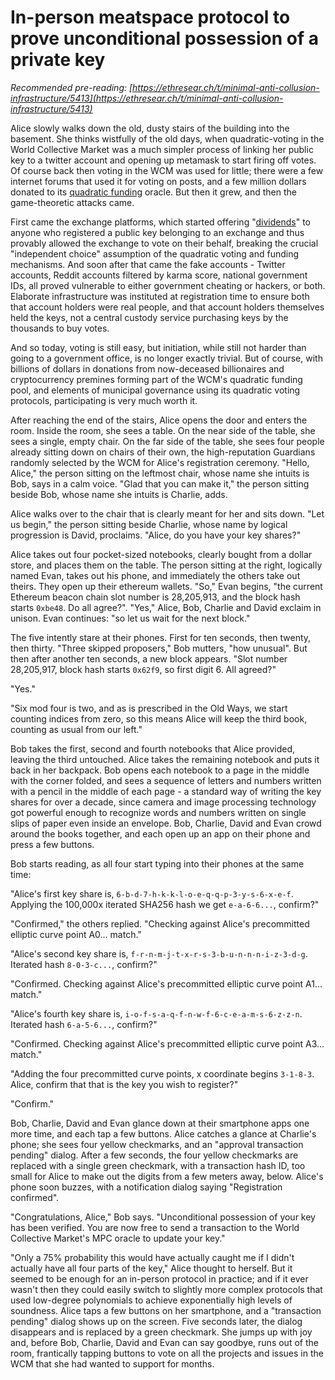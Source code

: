 [category]: <> (General)
[date]: <> (2019/10/02)
[title]: <> (In-person meatspace protocol to prove unconditional possession of a private key)
[pandoc]: <> ()

# In-person meatspace protocol to prove unconditional possession of a private key
_Recommended pre-reading: [https://ethresear.ch/t/minimal-anti-collusion-infrastructure/5413](https://ethresear.ch/t/minimal-anti-collusion-infrastructure/5413)_

Alice slowly walks down the old, dusty stairs of the building into the basement. She thinks wistfully of the old days, when quadratic-voting in the World Collective Market was a much simpler process of linking her public key to a twitter account and opening up metamask to start firing off votes. Of course back then voting in the WCM was used for little; there were a few internet forums that used it for voting on posts, and a few million dollars donated to its [quadratic funding](https://papers.ssrn.com/sol3/papers.cfm?abstract_id=3243656) oracle. But then it grew, and then the game-theoretic attacks came.

First came the exchange platforms, which started offering "[dividends](https://vitalik.ca/general/2018/03/28/plutocracy.html)" to anyone who registered a public key belonging to an exchange and thus provably allowed the exchange to vote on their behalf, breaking the crucial "independent choice" assumption of the quadratic voting and funding mechanisms. And soon after that came the fake accounts - Twitter accounts, Reddit accounts filtered by karma score, national government IDs, all proved vulnerable to either government cheating or hackers, or both. Elaborate infrastructure was instituted at registration time to ensure both that account holders were real people, and that account holders themselves held the keys, not a central custody service purchasing keys by the thousands to buy votes.

And so today, voting is still easy, but initiation, while still not harder than going to a government office, is no longer exactly trivial. But of course, with billions of dollars in donations from now-deceased billionaires and cryptocurrency premines forming part of the WCM's quadratic funding pool, and elements of municipal governance using its quadratic voting protocols, participating is very much worth it.

After reaching the end of the stairs, Alice opens the door and enters the room. Inside the room, she sees a table. On the near side of the table, she sees a single, empty chair. On the far side of the table, she sees four people already sitting down on chairs of their own, the high-reputation Guardians randomly selected by the WCM for Alice's registration ceremony. "Hello, Alice," the person sitting on the leftmost chair, whose name she intuits is Bob, says in a calm voice. "Glad that you can make it," the person sitting beside Bob, whose name she intuits is Charlie, adds.

Alice walks over to the chair that is clearly meant for her and sits down. "Let us begin," the person sitting beside Charlie, whose name by logical progression is David, proclaims. "Alice, do you have your key shares?"

Alice takes out four pocket-sized notebooks, clearly bought from a dollar store, and places them on the table. The person sitting at the right, logically named Evan, takes out his phone, and immediately the others take out theirs. They open up their ethereum wallets. "So," Evan begins, "the current Ethereum beacon chain slot number is 28,205,913, and the block hash starts `0xbe48`. Do all agree?". "Yes," Alice, Bob, Charlie and David exclaim in unison. Evan continues: "so let us wait for the next block."

The five intently stare at their phones. First for ten seconds, then twenty, then thirty. "Three skipped proposers," Bob mutters, "how unusual". But then after another ten seconds, a new block appears. "Slot number 28,205,917, block hash starts `0x62f9`, so first digit 6. All agreed?"

"Yes."

"Six mod four is two, and as is prescribed in the Old Ways, we start counting indices from zero, so this means Alice will keep the third book, counting as usual from our left."

Bob takes the first, second and fourth notebooks that Alice provided, leaving the third untouched. Alice takes the remaining notebook and puts it back in her backpack. Bob opens each notebook to a page in the middle with the corner folded, and sees a sequence of letters and numbers written with a pencil in the middle of each page - a standard way of writing the key shares for over a decade, since camera and image processing technology got powerful enough to recognize words and numbers written on single slips of paper even inside an envelope. Bob, Charlie, David and Evan crowd around the books together, and each open up an app on their phone and press a few buttons.

Bob starts reading, as all four start typing into their phones at the same time:

"Alice's first key share is, `6-b-d-7-h-k-k-l-o-e-q-q-p-3-y-s-6-x-e-f`. Applying the 100,000x iterated SHA256 hash we get `e-a-6-6...`, confirm?"

"Confirmed," the others replied. "Checking against Alice's precommitted elliptic curve point A0... match."

"Alice's second key share is, `f-r-n-m-j-t-x-r-s-3-b-u-n-n-n-i-z-3-d-g`. Iterated hash `8-0-3-c...`, confirm?"

"Confirmed. Checking against Alice's precommitted elliptic curve point A1... match."

"Alice's fourth key share is, `i-o-f-s-a-q-f-n-w-f-6-c-e-a-m-s-6-z-z-n`. Iterated hash `6-a-5-6...`, confirm?"

"Confirmed. Checking against Alice's precommitted elliptic curve point A3... match."

"Adding the four precommitted curve points, x coordinate begins `3-1-8-3`. Alice, confirm that that is the key you wish to register?"

"Confirm."

Bob, Charlie, David and Evan glance down at their smartphone apps one more time, and each tap a few buttons. Alice catches a glance at Charlie's phone; she sees four yellow checkmarks, and an "approval transaction pending" dialog. After a few seconds, the four yellow checkmarks are replaced with a single green checkmark, with a transaction hash ID, too small for Alice to make out the digits from a few meters away, below. Alice's phone soon buzzes, with a notification dialog saying "Registration confirmed".

"Congratulations, Alice," Bob says. "Unconditional possession of your key has been verified. You are now free to send a transaction to the World Collective Market's MPC oracle to update your key."

"Only a 75% probability this would have actually caught me if I didn't actually have all four parts of the key," Alice thought to herself. But it seemed to be enough for an in-person protocol in practice; and if it ever wasn't then they could easily switch to slightly more complex protocols that used low-degree polynomials to achieve exponentially high levels of soundness. Alice taps a few buttons on her smartphone, and a "transaction pending" dialog shows up on the screen. Five seconds later, the dialog disappears and is replaced by a green checkmark. She jumps up with joy and, before Bob, Charlie, David and Evan can say goodbye, runs out of the room, frantically tapping buttons to vote on all the projects and issues in the WCM that she had wanted to support for months.
